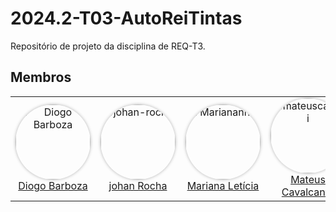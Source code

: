 # 2024.2-T03-AutoReiTintas
Repositório de projeto da disciplina de REQ-T3.

## Membros

<table>
  <tr>
    <td align="center"> <a href="https://github.com/Diogo-Barboza"><img src="https://github.com/Diogo-Barboza.png" alt="Diogo Barboza" style="border-radius: 50%; box-shadow: 0px 0px 5px rgba(0, 0, 0, 0.3);" width="120px"> <br /><a href="https://github.com/Diogo-Barboza">Diogo Barboza</a></td>
    <td align="center"> <a href="https://github.com/johan-rocha"><img src="https://github.com/johan-rocha.png" alt="johan-rocha" style="border-radius: 50%; box-shadow: 0px 0px 5px rgba(0, 0, 0, 0.3);" width="120px"> <br /><a href="https://github.com/johan-rocha">johan Rocha</a></td>
    <td align="center"> <a href="https://github.com/Marianannn"><img src="https://github.com/Marianannn.png" alt="Marianannn" style="border-radius: 50%; box-shadow: 0px 0px 5px rgba(0, 0, 0, 0.3);" width="120px"> <br /><a href="https://github.com/Marianannn">Mariana Letícia</a></td>
    <td align="center"> <a href="https://github.com/mateuscavati"><img src="https://github.com/mateuscavati.png" alt="mateuscavati" style="border-radius: 50%; box-shadow: 0px 0px 5px rgba(0, 0, 0, 0.3);" width="120px"> <br /><a href="https://github.com/mateuscavati">Mateus Cavalcante</a></td>
    <td align="center"> <a href="https://github.com/Nanashii76"><img src="https://github.com/Nanashii76.png" alt="Nanashii76" style="border-radius: 50%; box-shadow: 0px 0px 5px rgba(0, 0, 0, 0.3);" width="120px"> <br /><a href="https://github.com/Nanashii76">Paulo Henrique</a></td>

  </tr>
</table>
